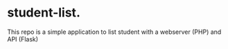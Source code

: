 # student-list. 
This repo is a simple application to list student with a webserver (PHP) and API (Flask)
